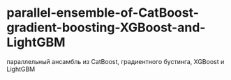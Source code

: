 # parallel-ensemble-of-CatBoost-gradient-boosting-XGBoost-and-LightGBM
параллельный ансамбль из CatBoost, градиентного бустинга, XGBoost и LightGBM
